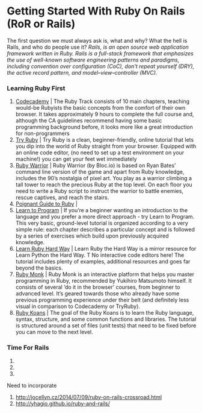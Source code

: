 Getting Started With Ruby On Rails (RoR or Rails)
===============================================
The first question we must always ask is, what and why? What the hell is Rails, and who do people use it? _Rails, is an open source web application framework written in Ruby. Rails is a full-stack framework that emphasizes the use of well-known software engineering patterns and paradigms, including convention over configuration (CoC), don't repeat yourself (DRY), the active record pattern, and model–view–controller (MVC)._
### Learning Ruby First

1. [Codecademy](http://www.codecademy.com/tracks/ruby) | The Ruby Track consists of 10 main chapters, teaching would-be Rubyists the basic concepts from the comfort of their own browser. It takes approximately 9 hours to complete the full course and, although the CA guidelines recommend having some basic programming background before, it looks more like a great introduction for non-programmers
2. [Try Ruby](http://tryruby.org/levels/1/challenges/0) | Try Ruby is a clean, beginner-friendly, online tutorial that lets you dip into the world of Ruby straight from your browser. Equipped with an online code editor, (no need to set up a test environment on your machine!) you can get your feet wet immediately
3. [Ruby Warrior](https://www.bloc.io/ruby-warrior/#/) | Ruby Warrior (by Bloc.io) is based on Ryan Bates’ command line version of the game and apart from Ruby knowledge, includes the 90’s nostalgia of pixel art. You play as a warrior climbing a tall tower to reach the precious Ruby at the top level. On each floor you need to write a Ruby script to instruct the warrior to battle enemies, rescue captives, and reach the stairs.
4. [Poignant Guide to Ruby](http://mislav.uniqpath.com/poignant-guide/) | 
5. [Learn to Program](https://pine.fm/LearnToProgram/) | If you’re a beginner wanting an introduction to the language and you prefer a more direct approach - try Learn to Program. This very basic, ground-level tutorial  is organized according to a very simple rule: each chapter describes a particular concept and is followed by a series of exercises which build upon previously acquired knowledge.
6. [Learn Ruby Hard Way](http://ruby.learncodethehardway.org/book/) | Learn Ruby the Hard Way is a mirror resource for Learn Python the Hard Way. T No interactive code editors here! The tutorial includes plenty of examples, additional resources and goes far beyond the basics.
7. [Ruby Monk](https://rubymonk.com/) | Ruby Monk is an interactive platform that helps you master programming in Ruby, recommended by Yukihiro Matsumoto himself. It consists of several ‘do it in the browser’ courses, from beginner to advanced level. It’s geared towards those who already have some previous programming experience under their belt (and definitely less visual in comparison to Codecademy or TryRuby).
8. [Ruby Koans](http://rubykoans.com/) | The goal of the Ruby Koans is to learn the Ruby language, syntax, structure, and some common functions and libraries. The tutorial is structured around a set of files (unit tests) that need to be fixed before you can move to the next level.


### Time For Rails

1. 
2. 
3. 

Need to incorporate
1. http://jocellyn.cz/2014/07/09/ruby-on-rails-crossroad.html
2. http://yhagio.github.io/ruby-and-rails/
